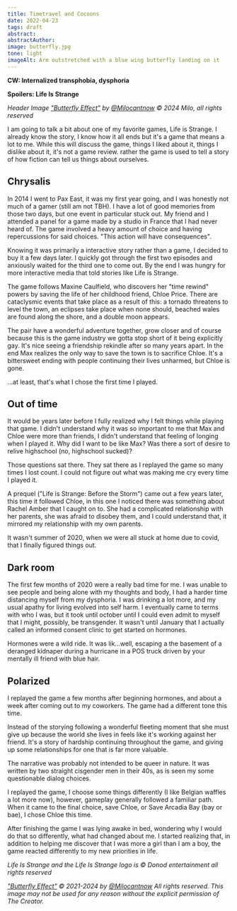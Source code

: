 ```yaml
---
title: Timetravel and Cocoons
date: 2022-04-23
tags: draft
abstract:
abstractAuthor: 
image: butterfly.jpg
tone: light
imageAlt: Arm outstretched with a blue wing butterfly landing on it
---
```


**CW: Internalized transphobia, dysphoria**

**Spoilers: Life Is Strange**

*Header Image <a href="https://twitter.com/Milocantnow/status/1397997639799652356">"Butterfly Effect"</a>*
*by <a rel="noopener noreferrer" target="_blank" href="https://twitter.com/Milocantnow">@Milocantnow</a> &copy;* 
*2024 Milo, all rights reserved*

I am going to talk a bit about one of my favorite games, Life is Strange. 
I already know the story, I know how it all ends but it's a game that 
means a lot to me. While this will discuss
the game, things I liked about it, things I dislike about it, it's not a game review.
rather the game is used to tell a story of how fiction can tell us things about ourselves.
## Chrysalis

In 2014 I went to Pax East, it was my first year going, 
and I was honestly not much of a gamer (still am not TBH).
I have a lot of good memories from those two days, but one event in particular 
stuck out. My friend and I attended a panel for a game made by a studio in France
that I had never heard of. The game involved a 
heavy amount of choice and having repercussions for said choices. 
"This action will have consequences".

Knowing it was primarily a interactive story rather
than a game, I decided to buy it a few days later. I quickly got through the first
two episodes and anxiously waited for the third one to come out. By the end I 
was hungry for more interactive media that told stories like Life is Strange.

The game follows Maxine Caulfield, who discovers her "time rewind" powers by saving the 
life of her childhood friend, Chloe Price. There are cataclysmic events that take 
place as a result of this: a tornado threatens to level the town, an eclipses take 
place when none should, beached wales are found along the shore, and a double moon 
appears.

The pair have a wonderful adventure together, grow closer and of course because this
is the game industry we gotta stop short of it being explicitly gay. It's nice seeing 
a friendship rekindle after so many years apart. In the end Max realizes the only way 
to save the town is to sacrifice Chloe. It's a bittersweet ending with people
continuing their lives unharmed, but Chloe is gone.

...at least, that's what I chose the first time I played.

## Out of time 

It would be years later before I fully realized why I felt things
while playing that game. I didn't understand why it was so important to me that
Max and Chloe were more than friends, I didn't understand that feeling of longing
when I played it. Why did I want to be like Max? Was there a sort of desire to 
relive highschool (no, highschool sucked)?

Those questions sat there. They sat there as I replayed the game so many times I 
lost count. I could not figure out what was making me cry every time I played it.

A prequel ("Life is Strange: Before the Storm") came out a few years later,
this time it followed Chloe, in this one I noticed there was something about Rachel
Amber that I caught on to. She had a complicated relationship with her parents, 
she was afraid to disobey them, and I could understand that, it mirrored my
relationship with my own parents.

It wasn't summer of 2020, when we were all stuck at home due to covid, that I 
finally figured things out.

## Dark room

The first few months of 2020 were a really bad time for me. I was unable to see people 
and being alone with my thoughts and body, I had a harder time distancing myself from my
dysphoria. I was drinking a lot more, and my usual apathy for living evolved into self harm. 
I eventually came to terms with who I was, but it took until october until I could even admit 
to myself that I might, possibly, be transgender. It wasn't until January that I actually called
an informed consent clinic to get started on hormones.

Hormones were a wild ride. It was lik...well, escaping a the basement of a 
deranged kidnaper during a hurricane in a POS truck driven by your mentally 
ill friend with blue hair.

## Polarized

I replayed the game a few months after beginning hormones, and about a week after 
coming out to my coworkers. The game had a different tone this time.

Instead of the storying following a wonderful fleeting moment that she must give up
because the world she lives in feels like it's working against her friend. It's a 
story of hardship continuing throughout the game, and giving up some relationships
for one that is far more valuable.

The narrative was probably not intended to be queer in nature. It was written by two 
straight cisgender men in their 40s, as is seen my some questionable dialog choices.

I replayed the game, I choose some things differently (I like Belgian
waffles a lot more now), however, gameplay generally followed a familiar path. 
When it came to the final choice, save Chloe, or Save Arcadia Bay (bay or bae), 
I chose Chloe this time. 

After finishing the game I was lying awake in bed, wondering why I would do 
that so differently, what had changed about me. I started realizing that, in
addition to helping me discover that I was more a girl than I am a boy, the 
game reacted differently to my new priorities in life.

*Life Is Strange and the Life Is Strange logo is &copy; Donod entertainment all rights reserved*

*<a href="https://twitter.com/Milocantnow/status/1397997639799652356">"Butterfly Effect"</a>*
*&copy; 2021-2024 by* 
*<a rel="noopener noreferrer" target="_blank" href="https://twitter.com/Milocantnow">@Milocantnow</a> All rights reserved.*
*This image may not be used for any reason without the explicit permission of The Creator.*
